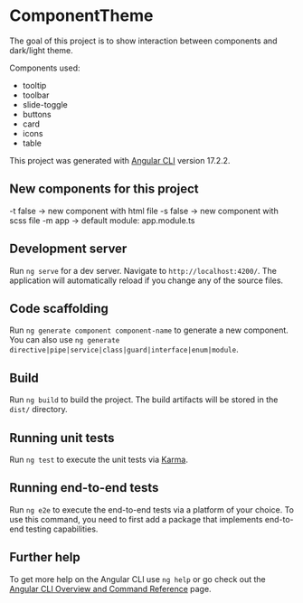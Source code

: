 # ComponentTheme

The goal of this project is to show interaction between components and dark/light theme.

Components used: 
- tooltip
- toolbar
- slide-toggle
- buttons
- card
- icons
- table

This project was generated with [Angular CLI](https://github.com/angular/angular-cli) version 17.2.2.

## New components for this project

-t false -> new component with html file
-s false -> new component with scss file
-m app   -> default module: app.module.ts

## Development server

Run `ng serve` for a dev server. Navigate to `http://localhost:4200/`. The application will automatically reload if you change any of the source files.

## Code scaffolding

Run `ng generate component component-name` to generate a new component. You can also use `ng generate directive|pipe|service|class|guard|interface|enum|module`.

## Build

Run `ng build` to build the project. The build artifacts will be stored in the `dist/` directory.

## Running unit tests

Run `ng test` to execute the unit tests via [Karma](https://karma-runner.github.io).

## Running end-to-end tests

Run `ng e2e` to execute the end-to-end tests via a platform of your choice. To use this command, you need to first add a package that implements end-to-end testing capabilities.

## Further help

To get more help on the Angular CLI use `ng help` or go check out the [Angular CLI Overview and Command Reference](https://angular.io/cli) page.
